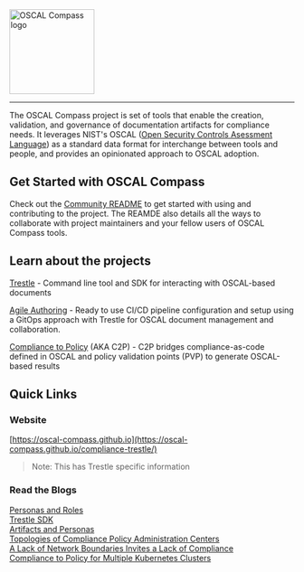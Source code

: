 <picture>
  <img alt="OSCAL Compass logo" src="https://raw.githubusercontent.com/oscal-compass/community/main/assets/compass-circle.png" height="150">
</picture>

----

The OSCAL Compass project is set of tools that enable the creation, validation, and governance of documentation artifacts for compliance needs. It leverages NIST's OSCAL ([Open Security Controls Asessment Language](https://pages.nist.gov/OSCAL/)) as a standard data format for interchange between tools and people, and provides an opinionated approach to OSCAL adoption.

## Get Started with OSCAL Compass

Check out the [Community README](https://github.com/oscal-compass/community/blob/main/README.md) to get started with using and contributing to the project. The REAMDE also details all the ways to collaborate with project maintainers and your fellow users of OSCAL Compass tools.

## Learn about the projects

[Trestle](https://github.com/oscal-compass/compliance-trestle) - Command line tool and SDK for interacting with OSCAL-based documents

[Agile Authoring](https://github.com/oscal-compass/compliance-trestle-agile-authoring) - Ready to use CI/CD pipeline configuration and setup using a GitOps approach with Trestle for OSCAL document management and collaboration.

[Compliance to Policy](https://github.com/oscal-compass/compliance-to-policy) (AKA C2P) - C2P bridges compliance-as-code defined in OSCAL and policy validation points (PVP) to generate OSCAL-based results

## Quick Links

### Website

[https://oscal-compass.github.io](https://oscal-compass.github.io/compliance-trestle/)
> Note: This has Trestle specific information

### Read the Blogs

[Personas and Roles](https://dzone.com/articles/compass-compliance-part-1)  
[Trestle SDK](https://dzone.com/articles/compliance-automated-standard-solution-compass-part-2-trestle-sdk)  
[Artifacts and Personas](https://dzone.com/articles/compliance-automated-standard-solution-compass-part-3-artifacts-and-personas)  
[Topologies of Compliance Policy Administration Centers](https://dzone.com/articles/compliance-automated-standard-solution-compass-part4-topologies-compliance-policy-administration-centers)  
[A Lack of Network Boundaries Invites a Lack of Compliance](https://dzone.com/articles/compass-part-5-a-lack-of-network-boundaries-invites-a-lack-of-compliance)  
[Compliance to Policy for Multiple Kubernetes Clusters](https://dzone.com/articles/compass-part-6-compliance-to-policy-for-multiple-kubernetes-clusters)  
